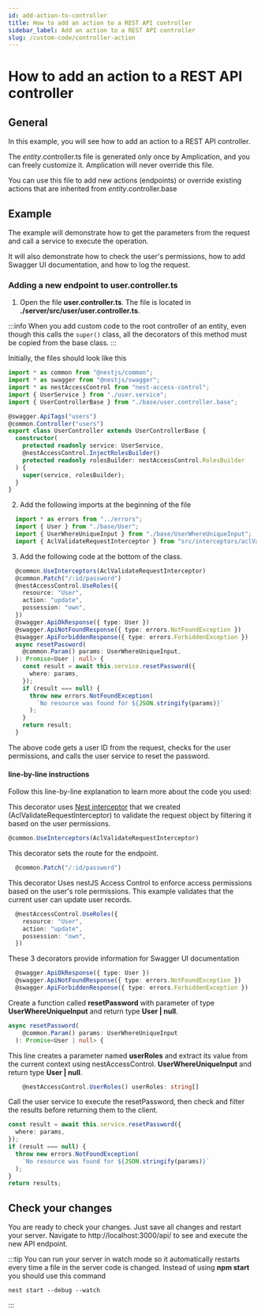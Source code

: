 ```yaml
---
id: add-action-to-controller
title: How to add an action to a REST API controller
sidebar_label: Add an action to a REST API controller
slug: /custom-code/controller-action
---
```


# How to add an action to a REST API controller

## General

In this example, you will see how to add an action to a REST API controller.

The _entity_.controller.ts file is generated only once by Amplication, and you can freely customize it. Amplication will never override this file.

You can use this file to add new actions (endpoints) or override existing actions that are inherited from _entity_.controller.base

## Example

The example will demonstrate how to get the parameters from the request and call a service to execute the operation.

It will also demonstrate how to check the user's permissions, how to add Swagger UI documentation, and how to log the request.

### Adding a new endpoint to user.controller.ts

1. Open the file **user.controller.ts**. The file is located in **./server/src/user/user.controller.ts**.

:::info
When you add custom code to the root controller of an entity, even though this calls the `super()` class, all the decorators of this method must be copied from the base class.
:::

Initially, the files should look like this

```typescript
import * as common from "@nestjs/common";
import * as swagger from "@nestjs/swagger";
import * as nestAccessControl from "nest-access-control";
import { UserService } from "./user.service";
import { UserControllerBase } from "./base/user.controller.base";

@swagger.ApiTags("users")
@common.Controller("users")
export class UserController extends UserControllerBase {
  constructor(
    protected readonly service: UserService,
    @nestAccessControl.InjectRolesBuilder()
    protected readonly rolesBuilder: nestAccessControl.RolesBuilder
  ) {
    super(service, rolesBuilder);
  }
}
```
2. Add the following imports at the beginning of the file

```typescript
  import * as errors from "../errors";
  import { User } from "./base/User";
  import { UserWhereUniqueInput } from "./base/UserWhereUniqueInput";
  import { AclValidateRequestInterceptor } from "src/interceptors/aclValidateRequest.interceptor";
```

3. Add the following code at the bottom of the class.

```typescript
  @common.UseInterceptors(AclValidateRequestInterceptor)
  @common.Patch("/:id/password")
  @nestAccessControl.UseRoles({
    resource: "User",
    action: "update",
    possession: "own",
  })
  @swagger.ApiOkResponse({ type: User })
  @swagger.ApiNotFoundResponse({ type: errors.NotFoundException })
  @swagger.ApiForbiddenResponse({ type: errors.ForbiddenException })
  async resetPassword(
    @common.Param() params: UserWhereUniqueInput,
  ): Promise<User | null> {
    const result = await this.service.resetPassword({
      where: params,
    });
    if (result === null) {
      throw new errors.NotFoundException(
        `No resource was found for ${JSON.stringify(params)}`
      );
    }
    return result;
  }
```

The above code gets a user ID from the request, checks for the user permissions, and calls the user service to reset the password.

#### line-by-line instructions

Follow this line-by-line explanation to learn more about the code you used:

This decorator uses [Nest interceptor](https://docs.nestjs.com/interceptors) that we created (AclValidateRequestInterceptor) 
to validate the request object by filtering it based on the user permissions.

```typescript
@common.UseInterceptors(AclValidateRequestInterceptor)
```

This decorator sets the route for the endpoint.

```typescript
  @common.Patch("/:id/password")
```

This decorator Uses nestJS Access Control to enforce access permissions based on the user's role permissions. This example validates that the current user can update user records.

```typescript
  @nestAccessControl.UseRoles({
    resource: "User",
    action: "update",
    possession: "own",
  })
```

These 3 decorators provide information for Swagger UI documentation

```typescript
  @swagger.ApiOkResponse({ type: User })
  @swagger.ApiNotFoundResponse({ type: errors.NotFoundException })
  @swagger.ApiForbiddenResponse({ type: errors.ForbiddenException })
```

Create a function called **resetPassword** with parameter of type **UserWhereUniqueInput** and return type **User | null**.

```typescript
async resetPassword(
    @common.Param() params: UserWhereUniqueInput
  ): Promise<User | null> {
```

This line creates a parameter named **userRoles** and extract its value from the current context using nestAccessControl.
**UserWhereUniqueInput** and return type **User | null**.

```typescript
    @nestAccessControl.UserRoles() userRoles: string[]
```

Call the user service to execute the resetPassword, then check and filter the results before returning them to the client.

```typescript
const result = await this.service.resetPassword({
  where: params,
});
if (result === null) {
  throw new errors.NotFoundException(
    `No resource was found for ${JSON.stringify(params)}`
  );
}
return results;
```

## Check your changes

You are ready to check your changes. Just save all changes and restart your server.
Navigate to http://localhost:3000/api/ to see and execute the new API endpoint.

:::tip
You can run your server in watch mode so it automatically restarts every time a file in the server code is changed.
Instead of using **npm start** you should use this command

```
nest start --debug --watch
```

:::
